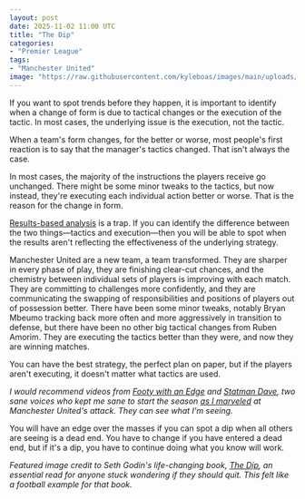 ```yaml
---
layout: post
date: 2025-11-02 11:00 UTC
title: "The Dip"
categories:
- "Premier League"
tags:
- "Manchester United"
image: "https://raw.githubusercontent.com/kyleboas/images/main/uploads/2025/11/01/Image-01Nov2025_16:10:47.png"
---
```


If you want to spot trends before they happen, it is important to identify when a change of form is due to tactical changes or the execution of the tactic. In most cases, the underlying issue is the execution, not the tactic.

<!---more--->

When a team's form changes, for the better or worse, most people's first reaction is to say that the manager's tactics changed. That isn't always the case.

In most cases, the majority of the instructions the players receive go unchanged. There might be some minor tweaks to the tactics, but now instead, they're executing each individual action better or worse. That is the reason for the change in form.

[Results-based analysis](https://tacticsjournal.com/2025/10/22/results-based-analysis/) is a trap. If you can identify the difference between the two things—tactics and execution—then you will be able to spot when the results aren't reflecting the effectiveness of the underlying strategy. 

Manchester United are a new team, a team transformed. They are sharper in every phase of play, they are finishing clear-cut chances, and the chemistry between individual sets of players is improving with each match. They are committing to challenges more confidently, and they are communicating the swapping of responsibilities and positions of players out of possession better. There have been some minor tweaks, notably Bryan Mbeumo tracking back more often and more aggressively in transition to defense, but there have been no other big tactical changes from Ruben Amorim. They are executing the tactics better than they were, and now they are winning matches.

You can have the best strategy, the perfect plan on paper, but if the players aren't executing, it doesn't matter what tactics are used.

*I would recommend videos from [Footy with an Edge](https://youtu.be/ffl6DttWw78?si=4BX4Ad5PNN0F4ClR) and [Statman Dave](https://youtu.be/xnJzSbAfTtA?si=bMfwvmbLuQ817y8Z), two sane voices who kept me sane to start the season [as I marveled](https://tacticsjournal.com/2025/09/23/ruben-amorims-manchester-united-attack-is-more-complex-than-it-looks/) at Manchester United's attack. They can see what I'm seeing.*

You will have an edge over the masses if you can spot a dip when all others are seeing is a dead end. You have to change if you have entered a dead end, but if it's a dip, you have to continue doing what you know will work.

*Featured image credit to Seth Godin's life-changing book, *[The Dip](https://www.amazon.com/Dip-Little-Book-Teaches-Stick/dp/1591841666)*, an essential read for anyone stuck wondering if they should quit. This felt like a football example for that book.*